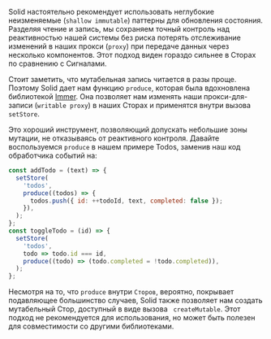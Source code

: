 Solid настоятельно рекомендует использовать неглубокие неизменяемые (`shallow immutable`) паттерны для обновления состояния. Разделяя чтение и запись, мы сохраняем точный контроль над реактивностью нашей системы без риска потерять отслеживание изменений в наших прокси (`proxy`) при передаче данных через несколько компонентов. Этот подход виден гораздо сильнее в Сторах по сравнению с Сигналами.

Стоит заметить, что мутабельная запись читается в разы проще. Поэтому Solid дает нам функцию `produce`, которая была вдохновлена библиотекой [Immer](https://github.com/immerjs/immer). Она позволяет нам изменять наши прокси-для-записи (`writable proxy`) в наших Сторах и применятся внутри вызова `setStore`.

Это хороший инструмент, позволяющий допускать небольшие зоны мутации, не отказываясь от реактивного контроля. Давайте воспользуемся `produce` в нашем примере Todos, заменив наш код обработчика событий на:

```jsx
const addTodo = (text) => {
  setStore(
    'todos',
    produce((todos) => {
      todos.push({ id: ++todoId, text, completed: false });
    }),
  );
};
const toggleTodo = (id) => {
  setStore(
    'todos',
    todo => todo.id === id,
    produce((todo) => (todo.completed = !todo.completed)),
  );
};
```

Несмотря на то, что `produce` внутри `Сторов`, вероятно, покрывает подавляющее большинство случаев, Solid также позволяет нам создать мутабельный Стор, доступный в виде вызова ` createMutable`. Этот подход не рекомендуется для использования, но может быть полезен для совместимости со другими библиотеками.
